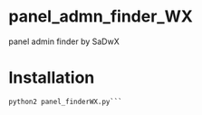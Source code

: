 # panel_admn_finder_WX
panel admin finder by SaDwX
# Installation 
```chmod +x panel_finderWX.py 
python2 panel_finderWX.py```
